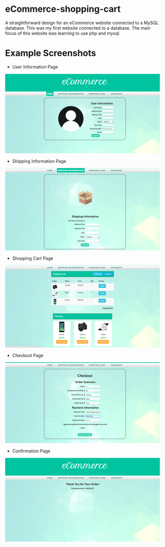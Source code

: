 # eCommerce-shopping-cart
A straightforward design for an eCommerce website connected to a MySQL database. This was my first website connected to a database. The main focus of this website was learning to use php and mysql.


# Example Screenshots

* User Information Page

![Example User Information](/images/example-user-sign-in.png "Example User Sign In")

* Shipping Information Page

![Example Shipping Information](/images/example-shipping-information.png "Example Shipping Information")

* Shopping Cart Page

![Example Shopping Cart Page](/images/example-shopping-cart-php.png "Example Shopping Cart")

* Checkout Page

![Example Checkout Page](/images/exampe-checkout.png "Example Checkout Page")

* Confirmation Page

![Example Confirmation Page](/images/example-confirmation.png "Example Confirmation Page")
